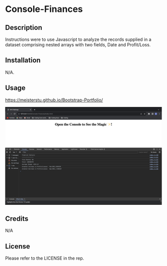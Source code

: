 # Console-Finances

## Description

Instructions were to use Javascript to analyze the records supplied in a dataset comprising nested arrays with two fields, Date and Profit/Loss.

## Installation

N/A.

## Usage

https://meisterstu.github.io/Bootstrap-Portfolio/

<img width="1440" alt="Console-Finances-screenshot" src="./images/Console-Finances Screenshot.png">


## Credits

N/A

## License

Please refer to the LICENSE in the rep.
